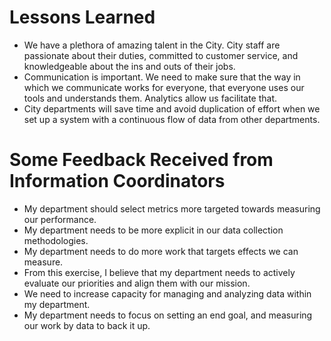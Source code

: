 # Lessons Learned
* We have a plethora of amazing talent in the City.  City staff are passionate about their duties, committed to customer service, and knowledgeable about the ins and outs of their jobs.
* Communication is important.  We need to make sure that the way in which we communicate works for everyone, that everyone uses our tools and understands them.  Analytics allow us facilitate that.
* City departments will save time and avoid duplication of effort when we set up a system with a continuous flow of data from other departments.

# Some Feedback Received from Information Coordinators
* My department should select metrics more targeted towards measuring our performance.
* My department needs to be more explicit in our data collection methodologies.
* My department needs to do more work that targets effects we can measure. 
* From this exercise, I believe that my department needs to actively evaluate our priorities and align them with our mission.
* We need to increase capacity for managing and analyzing data within my department.
* My department needs to focus on setting an end goal, and measuring our work by data to back it up.